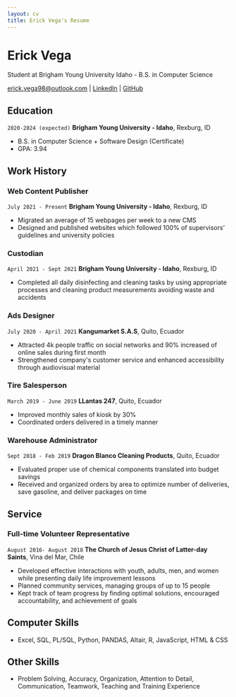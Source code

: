 ```yaml
---
layout: cv
title: Erick Vega's Resume
---
```

# Erick Vega
Student at Brigham Young University Idaho - B.S. in Computer Science

<div id="webaddress">
<a href="erick.vega98@outlook.com">erick.vega98@outlook.com</a>
| <a href="https://www.linkedin.com/in/erick-vega-646aa8188//">LinkedIn</a>
| <a href="https://github.com/erickveg/public_portfolio">GitHub</a>
</div>

<!-- https://www.monique.tech/the-art-of-markdown -->

## Education

`2020-2024 (expected)`
__Brigham Young University - Idaho__, Rexburg, ID

-  B.S. in Computer Science + Software Design (Certificate)
-  GPA: 3.94

## Work History

### Web Content Publisher   

`July 2021 - Present`
__Brigham Young University - Idaho__, Rexburg, ID

- Migrated an average of 15 webpages per week to a new CMS
- Designed and published websites which followed 100% of supervisors’ guidelines and university policies


### Custodian

`April 2021 - Sept 2021`
__Brigham Young University - Idaho__, Rexburg, ID

- Completed all daily disinfecting and cleaning tasks by using appropriate processes and cleaning product measurements avoiding waste and accidents


### Ads Designer 

`July 2020 - April 2021`
__Kangumarket S.A.S__, Quito, Ecuador

- Attracted 4k people traffic on social networks and 90% increased of online sales during first month
- Strengthened company's customer service and enhanced accessibility through audiovisual material

### Tire Salesperson 

`March 2019 - June 2019`
__LLantas 247__, Quito, Ecuador

- Improved monthly sales of kiosk by 30%
- Coordinated orders delivered in a timely manner

### Warehouse Administrator 

`Sept 2018 - Feb 2019`
__Dragon Blanco Cleaning Products__, Quito, Ecuador

- Evaluated proper use of chemical components translated into budget savings
- Received and organized orders by area to optimize number of deliveries, save gasoline, and deliver packages on time

## Service

### Full-time Volunteer Representative 

`August 2016- August 2018`
__The Church of Jesus Christ of Latter-day Saints__, Vina del Mar, Chile

- Developed effective interactions with youth, adults, men, and women while presenting daily life improvement lessons
- Planned community services, managing groups of up to 15 people
- Kept track of team progress by finding optimal solutions, encouraged accountability, and achievement of goals

## Computer Skills
- Excel, SQL, PL/SQL, Python, PANDAS, Altair, R, JavaScript, HTML & CSS


## Other Skills
- Problem Solving, Accuracy, Organization, Attention to Detail, Communication, Teamwork, Teaching and Training Experience
<!-- ### Footer

Last updated: May 2013 -->


